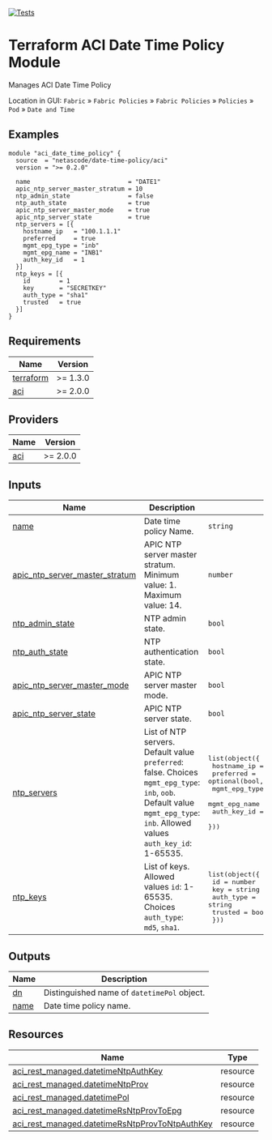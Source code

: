 <!-- BEGIN_TF_DOCS -->
[![Tests](https://github.com/netascode/terraform-aci-date-time-policy/actions/workflows/test.yml/badge.svg)](https://github.com/netascode/terraform-aci-date-time-policy/actions/workflows/test.yml)

# Terraform ACI Date Time Policy Module

Manages ACI Date Time Policy

Location in GUI:
`Fabric` » `Fabric Policies` » `Fabric Policies` » `Policies` » `Pod` » `Date and Time`

## Examples

```hcl
module "aci_date_time_policy" {
  source  = "netascode/date-time-policy/aci"
  version = ">= 0.2.0"

  name                           = "DATE1"
  apic_ntp_server_master_stratum = 10
  ntp_admin_state                = false
  ntp_auth_state                 = true
  apic_ntp_server_master_mode    = true
  apic_ntp_server_state          = true
  ntp_servers = [{
    hostname_ip   = "100.1.1.1"
    preferred     = true
    mgmt_epg_type = "inb"
    mgmt_epg_name = "INB1"
    auth_key_id   = 1
  }]
  ntp_keys = [{
    id        = 1
    key       = "SECRETKEY"
    auth_type = "sha1"
    trusted   = true
  }]
}
```

## Requirements

| Name | Version |
|------|---------|
| <a name="requirement_terraform"></a> [terraform](#requirement\_terraform) | >= 1.3.0 |
| <a name="requirement_aci"></a> [aci](#requirement\_aci) | >= 2.0.0 |

## Providers

| Name | Version |
|------|---------|
| <a name="provider_aci"></a> [aci](#provider\_aci) | >= 2.0.0 |

## Inputs

| Name | Description | Type | Default | Required |
|------|-------------|------|---------|:--------:|
| <a name="input_name"></a> [name](#input\_name) | Date time policy Name. | `string` | n/a | yes |
| <a name="input_apic_ntp_server_master_stratum"></a> [apic\_ntp\_server\_master\_stratum](#input\_apic\_ntp\_server\_master\_stratum) | APIC NTP server master stratum. Minimum value: 1. Maximum value: 14. | `number` | `8` | no |
| <a name="input_ntp_admin_state"></a> [ntp\_admin\_state](#input\_ntp\_admin\_state) | NTP admin state. | `bool` | `true` | no |
| <a name="input_ntp_auth_state"></a> [ntp\_auth\_state](#input\_ntp\_auth\_state) | NTP authentication state. | `bool` | `false` | no |
| <a name="input_apic_ntp_server_master_mode"></a> [apic\_ntp\_server\_master\_mode](#input\_apic\_ntp\_server\_master\_mode) | APIC NTP server master mode. | `bool` | `false` | no |
| <a name="input_apic_ntp_server_state"></a> [apic\_ntp\_server\_state](#input\_apic\_ntp\_server\_state) | APIC NTP server state. | `bool` | `false` | no |
| <a name="input_ntp_servers"></a> [ntp\_servers](#input\_ntp\_servers) | List of NTP servers. Default value `preferred`: false. Choices `mgmt_epg_type`: `inb`, `oob`. Default value `mgmt_epg_type`: `inb`. Allowed values `auth_key_id`: 1-65535. | <pre>list(object({<br>    hostname_ip   = string<br>    preferred     = optional(bool, false)<br>    mgmt_epg_type = optional(string, "inb")<br>    mgmt_epg_name = optional(string)<br>    auth_key_id   = optional(number)<br>  }))</pre> | `[]` | no |
| <a name="input_ntp_keys"></a> [ntp\_keys](#input\_ntp\_keys) | List of keys. Allowed values `id`: 1-65535. Choices `auth_type`: `md5`, `sha1`. | <pre>list(object({<br>    id        = number<br>    key       = string<br>    auth_type = string<br>    trusted   = bool<br>  }))</pre> | `[]` | no |

## Outputs

| Name | Description |
|------|-------------|
| <a name="output_dn"></a> [dn](#output\_dn) | Distinguished name of `datetimePol` object. |
| <a name="output_name"></a> [name](#output\_name) | Date time policy name. |

## Resources

| Name | Type |
|------|------|
| [aci_rest_managed.datetimeNtpAuthKey](https://registry.terraform.io/providers/CiscoDevNet/aci/latest/docs/resources/rest_managed) | resource |
| [aci_rest_managed.datetimeNtpProv](https://registry.terraform.io/providers/CiscoDevNet/aci/latest/docs/resources/rest_managed) | resource |
| [aci_rest_managed.datetimePol](https://registry.terraform.io/providers/CiscoDevNet/aci/latest/docs/resources/rest_managed) | resource |
| [aci_rest_managed.datetimeRsNtpProvToEpg](https://registry.terraform.io/providers/CiscoDevNet/aci/latest/docs/resources/rest_managed) | resource |
| [aci_rest_managed.datetimeRsNtpProvToNtpAuthKey](https://registry.terraform.io/providers/CiscoDevNet/aci/latest/docs/resources/rest_managed) | resource |
<!-- END_TF_DOCS -->
